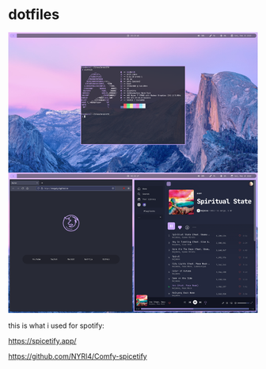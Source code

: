 # dotfiles

![rice](screenshots/rice.png?raw=true)

this is what i used for spotify:

https://spicetify.app/

https://github.com/NYRI4/Comfy-spicetify
